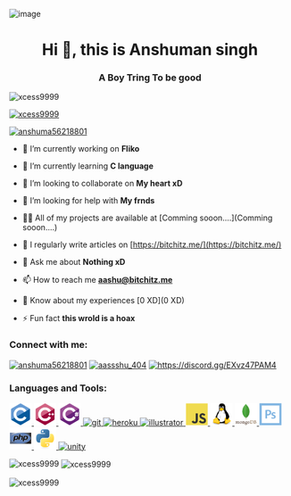 ![image](https://cdn.discordapp.com/attachments/854715584833650709/865145658050609152/R.gif)


<h1 align="center">Hi 👋, this is Anshuman singh</h1>
<h3 align="center">A Boy Tring To be good</h3>

<p align="left"> <img src="https://komarev.com/ghpvc/?username=xcess9999&label=Profile%20views&color=0e75b6&style=flat" alt="xcess9999" /> </p>

<p align="left"> <a href="https://github.com/ryo-ma/github-profile-trophy"><img src="https://github-profile-trophy.vercel.app/?username=xcess9999" alt="xcess9999" /></a> </p>

<p align="left"> <a href="https://twitter.com/anshuma56218801" target="blank"><img src="https://img.shields.io/twitter/follow/anshuma56218801?logo=twitter&style=for-the-badge" alt="anshuma56218801" /></a> </p>

- 🔭 I’m currently working on **Fliko**

- 🌱 I’m currently learning **C language**

- 👯 I’m looking to collaborate on **My heart xD**

- 🤝 I’m looking for help with **My frnds**

- 👨‍💻 All of my projects are available at [Comming sooon....](Comming sooon....)

- 📝 I regularly write articles on [https://bitchitz.me/](https://bitchitz.me/)

- 💬 Ask me about **Nothing xD**

- 📫 How to reach me **aashu@bitchitz.me**

- 📄 Know about my experiences [0 XD](0 XD)

- ⚡ Fun fact **this wrold is a hoax**

<h3 align="left">Connect with me:</h3>
<p align="left">
<a href="https://twitter.com/anshuma56218801" target="blank"><img align="center" src="https://raw.githubusercontent.com/rahuldkjain/github-profile-readme-generator/master/src/images/icons/Social/twitter.svg" alt="anshuma56218801" height="30" width="40" /></a>
<a href="https://instagram.com/aassshu_404" target="blank"><img align="center" src="https://raw.githubusercontent.com/rahuldkjain/github-profile-readme-generator/master/src/images/icons/Social/instagram.svg" alt="aassshu_404" height="30" width="40" /></a>
<a href="https://discord.gg/https://discord.gg/EXvz47PAM4" target="blank"><img align="center" src="https://raw.githubusercontent.com/rahuldkjain/github-profile-readme-generator/master/src/images/icons/Social/discord.svg" alt="https://discord.gg/EXvz47PAM4" height="30" width="40" /></a>
</p>

<h3 align="left">Languages and Tools:</h3>
<p align="left"> <a href="https://www.cprogramming.com/" target="_blank"> <img src="https://raw.githubusercontent.com/devicons/devicon/master/icons/c/c-original.svg" alt="c" width="40" height="40"/> </a> <a href="https://www.w3schools.com/cpp/" target="_blank"> <img src="https://raw.githubusercontent.com/devicons/devicon/master/icons/cplusplus/cplusplus-original.svg" alt="cplusplus" width="40" height="40"/> </a> <a href="https://www.w3schools.com/cs/" target="_blank"> <img src="https://raw.githubusercontent.com/devicons/devicon/master/icons/csharp/csharp-original.svg" alt="csharp" width="40" height="40"/> </a> <a href="https://git-scm.com/" target="_blank"> <img src="https://www.vectorlogo.zone/logos/git-scm/git-scm-icon.svg" alt="git" width="40" height="40"/> </a> <a href="https://heroku.com" target="_blank"> <img src="https://www.vectorlogo.zone/logos/heroku/heroku-icon.svg" alt="heroku" width="40" height="40"/> </a> <a href="https://www.adobe.com/in/products/illustrator.html" target="_blank"> <img src="https://www.vectorlogo.zone/logos/adobe_illustrator/adobe_illustrator-icon.svg" alt="illustrator" width="40" height="40"/> </a> <a href="https://developer.mozilla.org/en-US/docs/Web/JavaScript" target="_blank"> <img src="https://raw.githubusercontent.com/devicons/devicon/master/icons/javascript/javascript-original.svg" alt="javascript" width="40" height="40"/> </a> <a href="https://www.linux.org/" target="_blank"> <img src="https://raw.githubusercontent.com/devicons/devicon/master/icons/linux/linux-original.svg" alt="linux" width="40" height="40"/> </a> <a href="https://www.mongodb.com/" target="_blank"> <img src="https://raw.githubusercontent.com/devicons/devicon/master/icons/mongodb/mongodb-original-wordmark.svg" alt="mongodb" width="40" height="40"/> </a> <a href="https://www.photoshop.com/en" target="_blank"> <img src="https://raw.githubusercontent.com/devicons/devicon/master/icons/photoshop/photoshop-line.svg" alt="photoshop" width="40" height="40"/> </a> <a href="https://www.php.net" target="_blank"> <img src="https://raw.githubusercontent.com/devicons/devicon/master/icons/php/php-original.svg" alt="php" width="40" height="40"/> </a> <a href="https://www.python.org" target="_blank"> <img src="https://raw.githubusercontent.com/devicons/devicon/master/icons/python/python-original.svg" alt="python" width="40" height="40"/> </a> <a href="https://unity.com/" target="_blank"> <img src="https://www.vectorlogo.zone/logos/unity3d/unity3d-icon.svg" alt="unity" width="40" height="40"/> </a> </p>

<p><img align="left" src="https://github-readme-stats.vercel.app/api/top-langs?username=xcess9999&show_icons=true&locale=en&layout=compact" alt="xcess9999" /></p>

<p>&nbsp;<img align="center" src="https://github-readme-stats.vercel.app/api?username=xcess9999&show_icons=true&locale=en" alt="xcess9999" /></p>

<p><img align="center" src="https://github-readme-streak-stats.herokuapp.com/?user=xcess9999&" alt="xcess9999" /></p>
